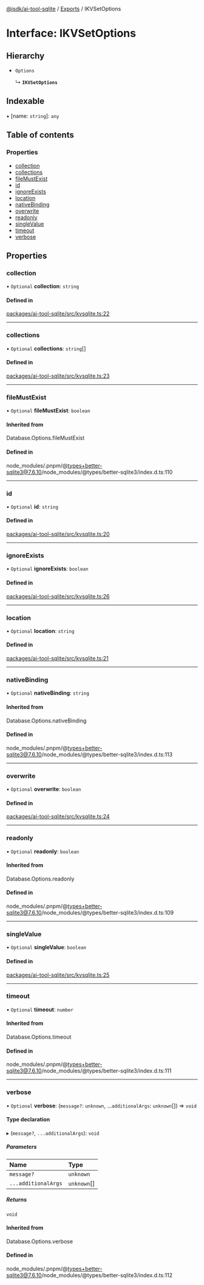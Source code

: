 [@isdk/ai-tool-sqlite](../README.md) / [Exports](../modules.md) / IKVSetOptions

# Interface: IKVSetOptions

## Hierarchy

- `Options`

  ↳ **`IKVSetOptions`**

## Indexable

▪ [name: `string`]: `any`

## Table of contents

### Properties

- [collection](IKVSetOptions.md#collection)
- [collections](IKVSetOptions.md#collections)
- [fileMustExist](IKVSetOptions.md#filemustexist)
- [id](IKVSetOptions.md#id)
- [ignoreExists](IKVSetOptions.md#ignoreexists)
- [location](IKVSetOptions.md#location)
- [nativeBinding](IKVSetOptions.md#nativebinding)
- [overwrite](IKVSetOptions.md#overwrite)
- [readonly](IKVSetOptions.md#readonly)
- [singleValue](IKVSetOptions.md#singlevalue)
- [timeout](IKVSetOptions.md#timeout)
- [verbose](IKVSetOptions.md#verbose)

## Properties

### collection

• `Optional` **collection**: `string`

#### Defined in

[packages/ai-tool-sqlite/src/kvsqlite.ts:22](https://github.com/isdk/ai-tool-sqlite.js/blob/3a8af7e372deb90905c47b3a58d4c8157346e3cc/src/kvsqlite.ts#L22)

___

### collections

• `Optional` **collections**: `string`[]

#### Defined in

[packages/ai-tool-sqlite/src/kvsqlite.ts:23](https://github.com/isdk/ai-tool-sqlite.js/blob/3a8af7e372deb90905c47b3a58d4c8157346e3cc/src/kvsqlite.ts#L23)

___

### fileMustExist

• `Optional` **fileMustExist**: `boolean`

#### Inherited from

Database.Options.fileMustExist

#### Defined in

node_modules/.pnpm/@types+better-sqlite3@7.6.10/node_modules/@types/better-sqlite3/index.d.ts:110

___

### id

• `Optional` **id**: `string`

#### Defined in

[packages/ai-tool-sqlite/src/kvsqlite.ts:20](https://github.com/isdk/ai-tool-sqlite.js/blob/3a8af7e372deb90905c47b3a58d4c8157346e3cc/src/kvsqlite.ts#L20)

___

### ignoreExists

• `Optional` **ignoreExists**: `boolean`

#### Defined in

[packages/ai-tool-sqlite/src/kvsqlite.ts:26](https://github.com/isdk/ai-tool-sqlite.js/blob/3a8af7e372deb90905c47b3a58d4c8157346e3cc/src/kvsqlite.ts#L26)

___

### location

• `Optional` **location**: `string`

#### Defined in

[packages/ai-tool-sqlite/src/kvsqlite.ts:21](https://github.com/isdk/ai-tool-sqlite.js/blob/3a8af7e372deb90905c47b3a58d4c8157346e3cc/src/kvsqlite.ts#L21)

___

### nativeBinding

• `Optional` **nativeBinding**: `string`

#### Inherited from

Database.Options.nativeBinding

#### Defined in

node_modules/.pnpm/@types+better-sqlite3@7.6.10/node_modules/@types/better-sqlite3/index.d.ts:113

___

### overwrite

• `Optional` **overwrite**: `boolean`

#### Defined in

[packages/ai-tool-sqlite/src/kvsqlite.ts:24](https://github.com/isdk/ai-tool-sqlite.js/blob/3a8af7e372deb90905c47b3a58d4c8157346e3cc/src/kvsqlite.ts#L24)

___

### readonly

• `Optional` **readonly**: `boolean`

#### Inherited from

Database.Options.readonly

#### Defined in

node_modules/.pnpm/@types+better-sqlite3@7.6.10/node_modules/@types/better-sqlite3/index.d.ts:109

___

### singleValue

• `Optional` **singleValue**: `boolean`

#### Defined in

[packages/ai-tool-sqlite/src/kvsqlite.ts:25](https://github.com/isdk/ai-tool-sqlite.js/blob/3a8af7e372deb90905c47b3a58d4c8157346e3cc/src/kvsqlite.ts#L25)

___

### timeout

• `Optional` **timeout**: `number`

#### Inherited from

Database.Options.timeout

#### Defined in

node_modules/.pnpm/@types+better-sqlite3@7.6.10/node_modules/@types/better-sqlite3/index.d.ts:111

___

### verbose

• `Optional` **verbose**: (`message?`: `unknown`, ...`additionalArgs`: `unknown`[]) => `void`

#### Type declaration

▸ (`message?`, `...additionalArgs`): `void`

##### Parameters

| Name | Type |
| :------ | :------ |
| `message?` | `unknown` |
| `...additionalArgs` | `unknown`[] |

##### Returns

`void`

#### Inherited from

Database.Options.verbose

#### Defined in

node_modules/.pnpm/@types+better-sqlite3@7.6.10/node_modules/@types/better-sqlite3/index.d.ts:112
